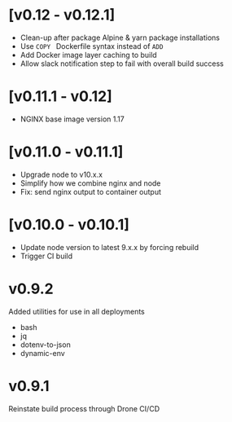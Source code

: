 
# [v0.12 - v0.12.1]

- Clean-up after package Alpine & yarn package installations
- Use `COPY ` Dockerfile syntax instead of `ADD `
- Add Docker image layer caching to build
- Allow slack notification step to fail with overall build success

# [v0.11.1 - v0.12]

- NGINX base image version 1.17

# [v0.11.0 - v0.11.1]

- Upgrade node to v10.x.x
- Simplify how we combine nginx and node
- Fix: send nginx output to container output

# [v0.10.0 - v0.10.1]

- Update node version to latest 9.x.x by forcing rebuild
- Trigger CI build

# v0.9.2

Added utilities for use in all deployments
- bash
- jq
- dotenv-to-json 
- dynamic-env 

# v0.9.1

Reinstate build process through Drone CI/CD
